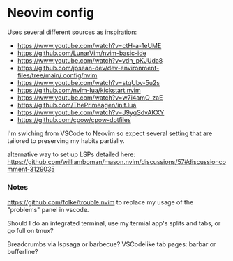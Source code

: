 # Neovim config

Uses several different sources as inspiration:
- https://www.youtube.com/watch?v=ctH-a-1eUME
- https://github.com/LunarVim/nvim-basic-ide
- https://www.youtube.com/watch?v=vdn_pKJUda8
- https://github.com/josean-dev/dev-environment-files/tree/main/.config/nvim
- https://www.youtube.com/watch?v=stqUbv-5u2s
- https://github.com/nvim-lua/kickstart.nvim
- https://www.youtube.com/watch?v=w7i4amO_zaE
- https://github.com/ThePrimeagen/init.lua
- https://www.youtube.com/watch?v=J9yqSdvAKXY
- https://github.com/cpow/cpow-dotfiles

I'm swiching from VSCode to Neovim so expect several setting that are tailored to preserving my habits partially.


alternative way to set up LSPs detailed here: https://github.com/williamboman/mason.nvim/discussions/57#discussioncomment-3129035

### Notes

https://github.com/folke/trouble.nvim
to replace my usage of the "problems" panel in vscode.

Should I do an integrated terminal, use my termial app's splits and tabs, or go full on tmux?

Breadcrumbs via lspsaga or barbecue?
VSCodelike tab pages: barbar or bufferline?
